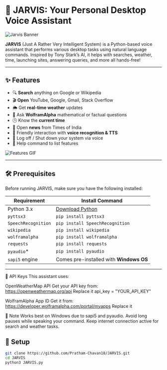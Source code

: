 # 🧠 JARVIS: Your Personal Desktop Voice Assistant

![Jarvis Banner](https://ik.imagekit.io/rmlbayysp/jarvis_header.gif)

**JARVIS** (Just A Rather Very Intelligent System) is a Python-based voice assistant that performs various desktop tasks using natural language commands. Inspired by Tony Stark’s AI, it helps with searches, weather, time, launching sites, answering queries, and more all hands-free!

---

## ✨ Features

- 🔍 **Search** anything on Google or Wikipedia
- 🎬 **Open** YouTube, Google, Gmail, Stack Overflow
- 🌦️ Get **real-time weather** updates
- 🧠 Ask **WolframAlpha** mathematical or factual questions
- 🕒 Know the **current time**
- 📰 Open **news** from Times of India
- 💬 Friendly interaction with **voice recognition & TTS**
- 🔐 Log off / Shut down your system via voice
- 📖 Help command to list features

![Features GIF](https://ik.imagekit.io/rmlbayysp/jarvis_features.gif)

---

## 🛠️ Prerequisites

Before running JARVIS, make sure you have the following installed:

| Requirement        | Install Command                                          |
|--------------------|----------------------------------------------------------|
| Python 3.x         | [Download Python](https://www.python.org/downloads/)     |
| `pyttsx3`          | `pip install pyttsx3`                                    |
| `SpeechRecognition`| `pip install SpeechRecognition`                          |
| `wikipedia`        | `pip install wikipedia`                                  |
| `wolframalpha`     | `pip install wolframalpha`                               |
| `requests`         | `pip install requests`                                   |
| `pyaudio`*         | `pip install pyaudio`                                    |
| `sapi5` engine     | Comes pre-installed with **Windows OS**                  |

---

🔐 API Keys
This assistant uses:

OpenWeatherMap API
Get your API key from: https://openweathermap.org/api
Replace it
api_key = "YOUR_API_KEY"

WolframAlpha App ID
Get it from: https://developer.wolframalpha.com/portal/myapps
Replace it

📌 Note
Works best on Windows due to sapi5 and pyaudio.
Avoid long pauses while speaking your command.
Keep internet connection active for search and weather tasks.

## 🧪 Setup

```bash
git clone https://github.com/Pratham-Chavan18/JARVIS.git
cd JARVIS
python3 JARVIS.py
